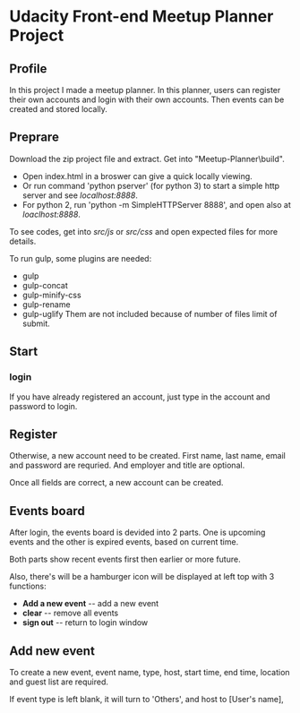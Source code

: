# Udacity Front-end Meetup Planner Project

## Profile
In this project I made a meetup planner. In this planner, users can register their own accounts and login with their own accounts. Then events can be created and stored locally.

## Preprare
Download the zip project file and extract. Get into "Meetup-Planner\build". 
* Open index.html in a broswer can give a quick locally viewing. 
* Or run command 'python pserver' (for python 3) to start a simple http server and see _localhost:8888_. 
* For python 2, run 'python -m SimpleHTTPServer 8888', and open also at _loaclhost:8888_.

To see codes, get into _src/js_ or _src/css_ and open expected files for more details.

To run gulp, some plugins are needed:
* gulp
* gulp-concat
* gulp-minify-css
* gulp-rename
* gulp-uglify
Them are not included because of number of files limit of submit.

## Start
### login
If you have already registered an account, just type in the account and password to login.

## Register
Otherwise, a new account need to be created. First name, last name, email and password are requried. And employer and title are optional. 

Once all fields are correct, a new account can be created.

## Events board
After login, the events board is devided into 2 parts. One is upcoming events and the other is expired events, based on current time. 

Both parts show recent events first then earlier or more future.

Also, there's will be a hamburger icon will be displayed at left top with 3 functions:
* __Add a new event__ -- add a new event
* __clear__ -- remove all events
* __sign out__ -- return to login window

## Add new event
To create a new event, event name, type, host, start time, end time, location and guest list are required.

If event type is left blank, it will turn to 'Others', and host to [User's name], 